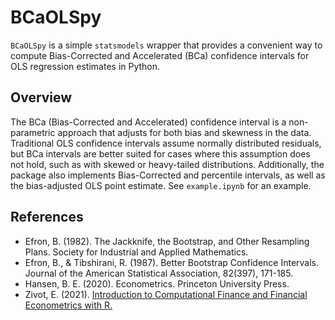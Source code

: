# BCaOLSpy

`BCaOLSpy` is a simple `statsmodels` wrapper that provides a convenient way to compute Bias-Corrected and Accelerated (BCa) confidence intervals for OLS regression estimates in Python.


## Overview

The BCa (Bias-Corrected and Accelerated) confidence interval is a non-parametric approach that adjusts for both bias and skewness in the data. Traditional OLS confidence intervals assume normally distributed residuals, but BCa intervals are better suited for cases where this assumption does not hold, such as with skewed or heavy-tailed distributions. Additionally, the package also implements Bias-Corrected and percentile intervals, as well as the bias-adjusted OLS point estimate. See `example.ipynb` for an example.



## References

- Efron, B. (1982). The Jackknife, the Bootstrap, and Other Resampling Plans. Society for Industrial and Applied Mathematics.
- Efron, B., & Tibshirani, R. (1987). Better Bootstrap Confidence Intervals. Journal of the American Statistical Association, 82(397), 171-185.
- Hansen, B. E. (2020). Econometrics. Princeton University Press.
- Zivot, E. (2021). [Introduction to Computational Finance and Financial Econometrics with R.](https://bookdown.org/compfinezbook/introcompfinr/)
